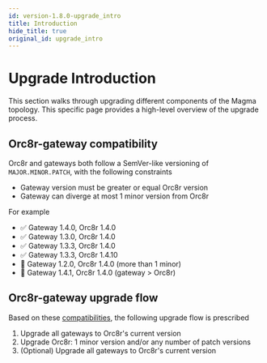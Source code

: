 ```yaml
---
id: version-1.8.0-upgrade_intro
title: Introduction
hide_title: true
original_id: upgrade_intro
---
```


# Upgrade Introduction

This section walks through upgrading different components of the Magma topology. This specific page provides a high-level overview of the upgrade process.

## Orc8r-gateway compatibility

Orc8r and gateways both follow a SemVer-like versioning of `MAJOR.MINOR.PATCH`, with the following constraints

- Gateway version must be greater or equal Orc8r version
- Gateway can diverge at most 1 minor version from Orc8r

For example

- ✅ Gateway 1.4.0, Orc8r 1.4.0
- ✅ Gateway 1.3.0, Orc8r 1.4.0
- ✅ Gateway 1.3.3, Orc8r 1.4.0
- ✅ Gateway 1.3.3, Orc8r 1.4.10
- 🚨 Gateway 1.2.0, Orc8r 1.4.0 (more than 1 minor)
- 🚨 Gateway 1.4.1, Orc8r 1.4.0 (gateway > Orc8r)

## Orc8r-gateway upgrade flow

Based on these [compatibilities](#orc8r-gateway-compatibility), the following upgrade flow is prescribed

1. Upgrade all gateways to Orc8r's current version
2. Upgrade Orc8r: 1 minor version and/or any number of patch versions
3. (Optional) Upgrade all gateways to Orc8r's current version
